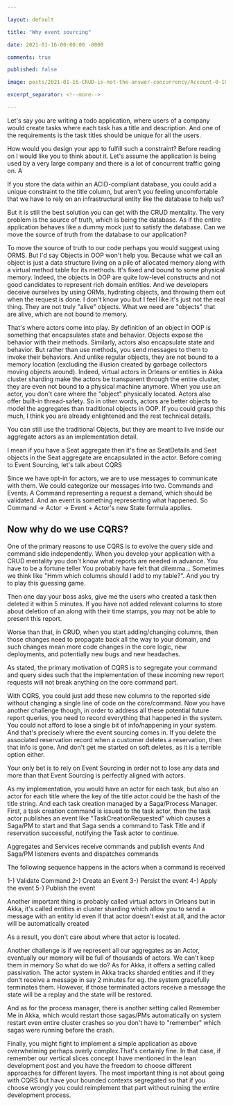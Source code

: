```yaml
---

layout: default

title: "Why event sourcing"

date: 2021-01-16-00:00:00 -0000

comments: true

published: false

image: posts/2021-01-16-CRUD-is-not-the-answer-concurrency/Account-0-100.png

excerpt_separator: <!--more-->

---
```


Let's say you are writing a todo application, where users of a company would create tasks where each task has a title and description. And one of the requirements is the task titles should be unique for all the users.

How would you design your app to fulfill such a constraint? Before reading on I would like you to think about it. Let's assume the application is being used by a
very large company and there is a lot of concurrent traffic going on. A

If you store the data within an ACID-compliant database, you could add a unique constraint to the title column, but aren't you feeling uncomfortable that we have to rely on an infrastructural entity like the database to help us?

But it is still the best solution you can get with the CRUD mentality.
The very problem is the source of truth, which is being the database.
As if the entire application behaves like a dummy mock just to satisfy the database.  Can we move the source of truth from the database to our application?

To move the source of truth to our code perhaps you would suggest using ORMS. But I'd say Objects in OOP  won't help you. Because what we call an object is just a data structure living on a pile of allocated memory along with a virtual method table for its methods. It's fixed and bound to some physical memory. Indeed, the objects in OOP are quite low-level constructs and not good candidates to represent rich domain entities.
And we developers deceive ourselves by using ORMs, hydrating objects, and throwing them out when the request is done. I don't know you but I feel like it's just not the real thing. They are not truly "alive"
objects. What we need are "objects" that are alive, which are not bound to memory.

That's where actors come into play. By definition of an object in OOP is something that encapsulates state and behavior. Objects expose the behavior with their methods. Similarly, actors also encapsulate state and behavior. But rather than use methods, you send messages to them to invoke their behaviors.
And unlike regular objects, they are not bound to a memory location (excluding the illusion created by garbage collectors moving objects around). Indeed, virtual actors in Orleans or entities in Akka cluster sharding make the actors be transparent through the entire cluster, they are even not bound to a physical machine anymore. When you use an actor, you don't care where the "object" physically located. Actors also offer built-in thread-safety. So in other words, actors are better objects to model the aggregates than traditional objects in OOP. If you could grasp this much, I think you are already enlightened and the rest technical details.

You can still use the traditional Objects, but they are meant to live inside our aggregate actors as an implementation detail.

I mean if you have a Seat aggregate then it's fine as SeatDetails and Seat objects in the Seat aggregate are encapsulated in the actor.
Before coming to Event Sourcing, let's talk about CQRS

Since we have opt-in for actors, we are to use messages to communicate with them. We could categorize our messages into two. Commands and Events.
A Command representing a request a demand, which should be validated. And an event is something representing what happened.
So Command -> Actor -> Event + Actor's new State formula applies.

## Now why do we use CQRS?

One of the primary reasons to use CQRS is to evolve the query side and command side independently. When you develop your application with a CRUD mentality you don't know what reports are needed in advance. You have to be a fortune teller
You probably have felt that dilemma... Sometimes we think like "Hmm which columns should I add to my table?". And you try to play this guessing game.

Then one day your boss asks, give me the users who created a task then deleted it within 5 minutes. If you have not added relevant columns to store
about deletion of an along with their time stamps, you may not be able to present this report.

Worse than that, in CRUD, when you start adding/changing columns, then those changes need to propagate back all the way to your domain, and such changes mean more code changes in the core logic, new deployments, and potentially new bugs and new headaches.

As stated, the primary motivation of CQRS is to segregate your command and query sides such that the implementation of these incoming new report requests will not break anything on the core command part.

With CQRS, you could just add these new columns to the reported side without changing a single line of code on the core/command.
Now you have another challenge though, in order to address all these potential future report queries, you need to record everything that happened in the system.
You could not afford to lose a single bit of info/happening in your system.
And that's precisely where the event sourcing comes in.
If you delete the associated reservation record when a customer deletes a reservation, then that info is gone. And don't get me started on soft deletes, as it is a terrible option either.

Your only bet is to rely on Event Sourcing in order not to lose any data and more than that Event Sourcing is perfectly aligned with actors.

As my implementation, you would have an actor for each task, but also an actor for each title where the key of the title actor could be the hash of the title string. And each task creation managed by a Saga/Process Manager. First, a task creation command is issued to the task actor, then the task actor publishes an event like "TaskCreationRequested" which causes a Saga/PM to start and that Saga sends a command to Task Title and if reservation successful, notifying the Task actor to 
continue.

Aggregates and Services receive commands and publish events And Saga/PM listeners events and dispatches commands

The following sequence happens in the actors when a command is received

1-) Validate Command
2-) Create an Event
3-) Persist the event
4-) Apply the event
5-) Publish the event


Another important thing is probably called virtual actors in Orleans but in Akka, it's called entities in cluster sharding
which allow you to send a message with an entity id even if that actor doesn't exist at all, and the actor will be automatically created 

As a result, you don't care about where that actor is located.

Another challenge is if we represent all our aggregates as an Actor, eventually our memory will be full of thousands of actors. We can't keep them in memory
So what do we do?
As for Akka, it offers a setting called passivation. The actor system in Akka tracks sharded entities and if they don't receive a message in say 2 minutes for eg. the system gracefully terminates them. However, if those terminated actors receive a message the state will be a replay and the state will be restored.

And as for the process manager, there is another setting called Remember Me in Akka, which would restart those sagas/PMs automatically on system restart even entire cluster crashes so you don't have to "remember" which sagas were running before the crash.

Finally, you might fight to implement a simple application as above overwhelming perhaps overly complex.That's certainly fine. In that case, if remember our vertical slices concept I have mentioned in the lean development post and you have the freedom to choose different approaches for different layers. The most important thing is not about going with CQRS but have your bounded contexts segregated so that if you choose wrongly you could reimplement that part without 
ruining the entire development process.

